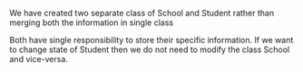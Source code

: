
We have created two separate class of School and Student rather than
merging both the information in single class

Both have single responsibility to store their specific information.
If we want to change state of Student then we do not need to modify the class School and vice-versa.